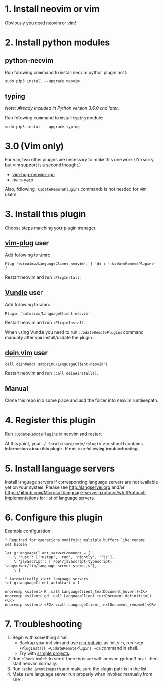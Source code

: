 # 1. Install neovim or vim

Obviously you need [neovim](https://github.com/neovim/neovim#install-from-package) or [vim](http://www.vim.org/)!

# 2. Install python modules
## python-neovim
Run following command to install neovim python plugin host:
```
sudo pip3 install --upgrade neovim
```

## typing
_Note: Already included in Python version 3.6.0 and later_.

Run following command to install `typing` module:
```
sudo pip3 install --upgrade typing
```

# 3.0 (Vim only)

For vim, two other plugins are necessary to make this one work (I'm sorry,
but vim support is a second thought.)

- [vim-hug-neovim-rpc](https://github.com/roxma/vim-hug-neovim-rpc)
- [nvim-yarp](https://github.com/roxma/nvim-yarp)

Also, following `:UpdateRemotePlugins` commands is not needed for vim users.

# 3. Install this plugin
Choose steps matching your plugin manager.

## [vim-plug](https://github.com/junegunn/vim-plug) user
Add following to vimrc
```
Plug 'autozimu/LanguageClient-neovim', { 'do': ':UpdateRemotePlugins' }
```
Restart neovim and run `:PlugInstall`.

## [Vundle](https://github.com/VundleVim/Vundle.vim) user
Add following to vimrc
```
Plugin 'autozimu/LanguageClient-neovim'

```
Restart neovim and run `:PluginInstall`.

When using Vundle you need to run `:UpdateRemotePlugins` command manually 
after you install/update the plugin. 

## [dein.vim](https://github.com/Shougo/dein.vim) user
```
call dein#add('autozimu/LanguageClient-neovim')
```
Restart neovim and run `:call dein#install()`.

## Manual
Clone this repo into some place and add the folder into neovim runtimepath.

# 4. Register this plugin

Run `:UpdateRemotePlugins` in neovim and restart.

At this point, your `~/.local/share/nvim/rplugin.vim` should contains
information about this plugin. If not, see following troubleshooting.

# 5. Install language servers
Install language servers if corresponding language servers are not available
yet on your system. Please see <http://langserver.org> and/or
<https://github.com/Microsoft/language-server-protocol/wiki/Protocol-Implementations>
for list of language servers.

# 6. Configure this plugin
Example configuration
```vim
" Required for operations modifying multiple buffers like rename.
set hidden

let g:LanguageClient_serverCommands = {
    \ 'rust': ['rustup', 'run', 'nightly', 'rls'],
    \ 'javascript': ['/opt/javascript-typescript-langserver/lib/language-server-stdio.js'],
    \ }

" Automatically start language servers.
let g:LanguageClient_autoStart = 1

nnoremap <silent> K :call LanguageClient_textDocument_hover()<CR>
nnoremap <silent> gd :call LanguageClient_textDocument_definition()<CR>
nnoremap <silent> <F2> :call LanguageClient_textDocument_rename()<CR>
```

# 7. Troubleshooting

1. Begin with something small.
    - Backup your init.vim and use [min-init.vim](https://github.com/autozimu/LanguageClient-neovim/blob/master/min-init.vim) as init.vim, run `nvim +PlugInstall +UpdateRemotePlugins +qa` command in shell.
    - Try with [sample projects](https://github.com/autozimu/LanguageClient-neovim/tree/master/rplugin/python3/tests).
1. Run `:CheckHealth` to see if there is issue with neovim python3 host.  then
   start neovim normally.
1. Run `:echo &runtimepath` and make sure the plugin path is in the list.
1. Make sure language server run properly when invoked manually from shell.
